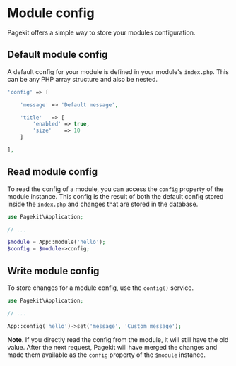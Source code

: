 # Module config
<p class="uk-article-lead">Pagekit offers a simple way to store your modules configuration.</p>

## Default module config
A default config for your module is defined in your module's `index.php`. This can be any PHP array structure and also be nested.

```php
'config' => [

    'message' => 'Default message',

    'title'   => [
        'enabled' => true,
        'size'    => 10
    ]

],
```

## Read module config
To read the config of a module, you can access the `config` property of the module instance. This config is the result of both the default config stored inside the `index.php` and changes that are stored in the database.

```php
use Pagekit\Application;

// ...

$module = App::module('hello');
$config = $module->config;
```

## Write module config
To store changes for a module config, use the `config()` service.

```php
use Pagekit\Application;

// ...

App::config('hello')->set('message', 'Custom message');
```

**Note**. If you directly read the config from the module, it will still have the old value. After the next request, Pagekit will have merged the changes and made them available as the `config` property of the `$module` instance.
